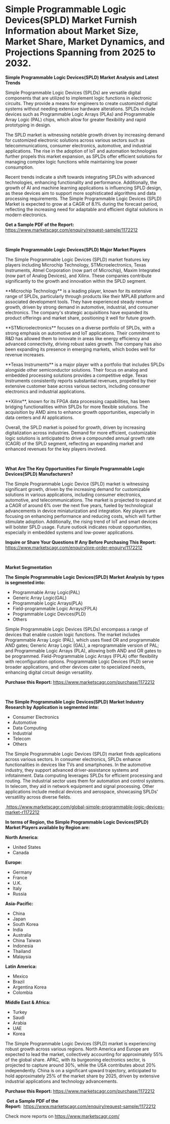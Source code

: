 <p><h1>Simple Programmable Logic Devices(SPLD) Market Furnish Information about Market Size, Market Share, Market Dynamics, and Projections Spanning from 2025 to 2032.</h1></p><p><strong>Simple Programmable Logic Devices(SPLD) Market Analysis and Latest Trends</strong></p>
<p><p>Simple Programmable Logic Devices (SPLDs) are versatile digital components that are utilized to implement logic functions in electronic circuits. They provide a means for engineers to create customized digital systems without needing extensive hardware alterations. SPLDs include devices such as Programmable Logic Arrays (PLAs) and Programmable Array Logic (PAL) chips, which allow for greater flexibility and rapid prototyping in design.</p><p>The SPLD market is witnessing notable growth driven by increasing demand for customized electronic solutions across various sectors such as telecommunications, consumer electronics, automotive, and industrial applications. The rise in the adoption of IoT and automation technologies further propels this market expansion, as SPLDs offer efficient solutions for managing complex logic functions while maintaining low power consumption.</p><p>Recent trends indicate a shift towards integrating SPLDs with advanced technologies, enhancing functionality and performance. Additionally, the growth of AI and machine learning applications is influencing SPLD design, as these devices aim to support more sophisticated algorithms and data processing requirements. The Simple Programmable Logic Devices (SPLD) Market is expected to grow at a CAGR of 8.1% during the forecast period, reflecting the increasing need for adaptable and efficient digital solutions in modern electronics.</p></p>
<p><strong>Get a Sample PDF of the Report:&nbsp;</strong> <a href="https://www.marketscagr.com/enquiry/request-sample/1172212?utm_campaign=3580&utm_medium=2&utm_source=Github&utm_content=ia&utm_term=06042025&utm_id=simple-programmable-logic-devicesspld">https://www.marketscagr.com/enquiry/request-sample/1172212</a></p>
<p>&nbsp;</p>
<p><strong>Simple Programmable Logic Devices(SPLD) Major Market Players</strong></p>
<p><p>The Simple Programmable Logic Devices (SPLD) market features key players including Microchip Technology, STMicroelectronics, Texas Instruments, Atmel Corporation (now part of Microchip), Maxim Integrated (now part of Analog Devices), and Xilinx. These companies contribute significantly to the growth and innovation within the SPLD segment.</p><p>**Microchip Technology** is a leading player, known for its extensive range of SPLDs, particularly through products like their MPLAB platform and associated development tools. They have experienced steady revenue growth, driven by strong demand in automotive, industrial, and consumer electronics. The company's strategic acquisitions have expanded its product offerings and market share, positioning it well for future growth.</p><p>**STMicroelectronics** focuses on a diverse portfolio of SPLDs, with a strong emphasis on automotive and IoT applications. Their commitment to R&D has allowed them to innovate in areas like energy efficiency and advanced connectivity, driving robust sales growth. The company has also been expanding its presence in emerging markets, which bodes well for revenue increases.</p><p>**Texas Instruments** is a major player with a portfolio that includes SPLDs alongside other semiconductor solutions. Their focus on analog and embedded processing solutions provides a competitive edge. Texas Instruments consistently reports substantial revenues, propelled by their extensive customer base across various sectors, including consumer electronics and industrial applications.</p><p>**Xilinx**, known for its FPGA data processing capabilities, has been bridging functionalities within SPLDs for more flexible solutions. The acquisition by AMD aims to enhance growth opportunities, especially in data centers and AI applications.</p><p>Overall, the SPLD market is poised for growth, driven by increasing digitalization across industries. Demand for more efficient, customizable logic solutions is anticipated to drive a compounded annual growth rate (CAGR) of the SPLD segment, reflecting an expanding market and enhanced revenues for the key players involved.</p></p>
<p>&nbsp;</p>
<p><strong>What Are The Key Opportunities For Simple Programmable Logic Devices(SPLD) Manufacturers?</strong></p>
<p><p>The Simple Programmable Logic Device (SPLD) market is witnessing significant growth, driven by the increasing demand for customizable solutions in various applications, including consumer electronics, automotive, and telecommunications. The market is projected to expand at a CAGR of around 6% over the next five years, fueled by technological advancements in device miniaturization and integration. Key players are focusing on enhancing performance and reducing costs, which will further stimulate adoption. Additionally, the rising trend of IoT and smart devices will bolster SPLD usage. Future outlook indicates robust opportunities, especially in embedded systems and low-power applications.</p></p>
<p><strong>Inquire or Share Your Questions If Any Before Purchasing This Report:</strong> <a href="https://www.marketscagr.com/enquiry/pre-order-enquiry/1172212?utm_campaign=3580&utm_medium=2&utm_source=Github&utm_content=ia&utm_term=06042025&utm_id=simple-programmable-logic-devicesspld">https://www.marketscagr.com/enquiry/pre-order-enquiry/1172212</a></p>
<p>&nbsp;</p>
<p><strong>Market Segmentation</strong></p>
<p><strong>The Simple Programmable Logic Devices(SPLD) Market Analysis by types is segmented into:</strong></p>
<p><ul><li>Programmable Array Logic(PAL)</li><li>Generic Array Logic(GAL)</li><li>Programmable Logic Arrays(PLA)</li><li>Field-programmable Logic Arrays(FPLA)</li><li>Programmable Logic Devices(PLD)</li><li>Others</li></ul></p>
<p><p>Simple Programmable Logic Devices (SPLDs) encompass a range of devices that enable custom logic functions. The market includes Programmable Array Logic (PAL), which uses fixed OR and programmable AND gates; Generic Array Logic (GAL), a reprogrammable version of PAL; and Programmable Logic Arrays (PLA), allowing both AND and OR gates to be programmed. Field-Programmable Logic Arrays (FPLA) offer flexibility with reconfiguration options. Programmable Logic Devices (PLD) serve broader applications, and other devices cater to specialized needs, enhancing digital circuit design versatility.</p></p>
<p><strong>Purchase this Report:&nbsp;</strong><a href="https://www.marketscagr.com/purchase/1172212?utm_campaign=3580&utm_medium=2&utm_source=Github&utm_content=ia&utm_term=06042025&utm_id=simple-programmable-logic-devicesspld">https://www.marketscagr.com/purchase/1172212</a></p>
<p>&nbsp;</p>
<p><strong>The Simple Programmable Logic Devices(SPLD) Market Industry Research by Application is segmented into:</strong></p>
<p><ul><li>Consumer Electronics</li><li>Automotive</li><li>Data Computing</li><li>Industrial</li><li>Telecom</li><li>Others</li></ul></p>
<p><p>The Simple Programmable Logic Devices (SPLD) market finds applications across various sectors. In consumer electronics, SPLDs enhance functionalities in devices like TVs and smartphones. In the automotive industry, they support advanced driver-assistance systems and infotainment. Data computing leverages SPLDs for efficient processing and routing. The industrial sector uses them for automation and control systems. In telecom, they aid in network equipment and signal processing. Other applications include medical devices and aerospace, showcasing SPLDs' versatility across diverse fields.</p></p>
<p><a href="https://www.marketscagr.com/global-simple-programmable-logic-devices-market-r1172212?utm_campaign=3580&utm_medium=2&utm_source=Github&utm_content=ia&utm_term=06042025&utm_id=simple-programmable-logic-devicesspld">&nbsp;https://www.marketscagr.com/global-simple-programmable-logic-devices-market-r1172212</a></p>
<p><strong>In terms of Region, the Simple Programmable Logic Devices(SPLD) Market Players available by Region are:</strong></p>
<p>
    <p> <strong> North America: </strong>
        <ul>
            <li>United States</li>
            <li>Canada</li>
        </ul>
        </p> 
    <p> <strong> Europe: </strong>
        <ul>
            <li>Germany</li>
            <li>France</li>
            <li>U.K.</li>
            <li>Italy</li>
            <li>Russia</li>
        </ul>
        </p> 
    <p> <strong> Asia-Pacific: </strong>
        <ul>
            <li>China</li>
            <li>Japan</li>
            <li>South Korea</li>
            <li>India</li>
            <li>Australia</li>
            <li>China Taiwan</li>
            <li>Indonesia</li>
            <li>Thailand</li>
            <li>Malaysia</li>
        </ul>
        </p> 
    <p> <strong> Latin America: </strong>
        <ul>
            <li>Mexico</li>
            <li>Brazil</li>
            <li>Argentina Korea</li>
            <li>Colombia</li>
        </ul>
        </p> 
    <p> <strong> Middle East & Africa: </strong>
        <ul>
            <li>Turkey</li>
            <li>Saudi</li>
            <li>Arabia</li>
            <li>UAE</li>
            <li>Korea</li>
        </ul>
    </p>
    </p>
<p><p>The Simple Programmable Logic Devices (SPLD) market is experiencing robust growth across various regions. North America and Europe are expected to lead the market, collectively accounting for approximately 55% of the global share. APAC, with its burgeoning electronics sector, is projected to capture around 30%, while the USA contributes about 20% independently. China is on a significant upward trajectory, anticipated to hold approximately 25% of the market share by 2025, driven by extensive industrial applications and technology advancements.</p></p>
<p><strong>Purchase this Report: </strong><a href="https://www.marketscagr.com/purchase/1172212?utm_campaign=3580&utm_medium=2&utm_source=Github&utm_content=ia&utm_term=06042025&utm_id=simple-programmable-logic-devicesspld">https://www.marketscagr.com/purchase/1172212</a></p>
<p>&nbsp;<strong>Get a Sample PDF of the Report:&nbsp;&nbsp;</strong><a href="https://www.marketscagr.com/enquiry/request-sample/1172212?utm_campaign=3580&utm_medium=2&utm_source=Github&utm_content=ia&utm_term=06042025&utm_id=simple-programmable-logic-devicesspld">https://www.marketscagr.com/enquiry/request-sample/1172212</a></p>
<p><strong></strong></p>
<p>Check more reports on <a href="https://www.marketscagr.com/?utm_campaign=3580&utm_medium=2&utm_source=Github&utm_content=ia&utm_term=06042025&utm_id=simple-programmable-logic-devicesspld">https://www.marketscagr.com/</a></p>